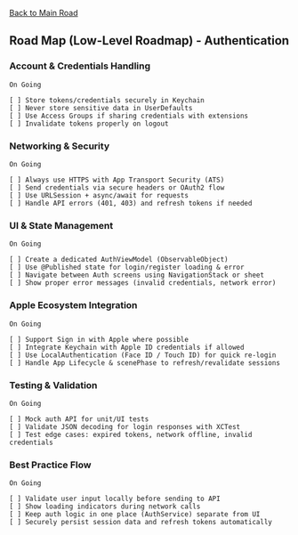 [Back to Main Road](https://github.com/pratama6624/PratamaSwiftStudyJourney/tree/main)

## Road Map (Low-Level Roadmap) - Authentication

### Account & Credentials Handling
    On Going

    [ ] Store tokens/credentials securely in Keychain
    [ ] Never store sensitive data in UserDefaults
    [ ] Use Access Groups if sharing credentials with extensions
    [ ] Invalidate tokens properly on logout

### Networking & Security
    On Going

    [ ] Always use HTTPS with App Transport Security (ATS)
    [ ] Send credentials via secure headers or OAuth2 flow
    [ ] Use URLSession + async/await for requests
    [ ] Handle API errors (401, 403) and refresh tokens if needed

### UI & State Management
    On Going

    [ ] Create a dedicated AuthViewModel (ObservableObject)
    [ ] Use @Published state for login/register loading & error
    [ ] Navigate between Auth screens using NavigationStack or sheet
    [ ] Show proper error messages (invalid credentials, network error)

### Apple Ecosystem Integration
    On Going

    [ ] Support Sign in with Apple where possible
    [ ] Integrate Keychain with Apple ID credentials if allowed
    [ ] Use LocalAuthentication (Face ID / Touch ID) for quick re-login
    [ ] Handle App Lifecycle & scenePhase to refresh/revalidate sessions

### Testing & Validation
    On Going

    [ ] Mock auth API for unit/UI tests
    [ ] Validate JSON decoding for login responses with XCTest
    [ ] Test edge cases: expired tokens, network offline, invalid credentials

### Best Practice Flow
    On Going

    [ ] Validate user input locally before sending to API
    [ ] Show loading indicators during network calls
    [ ] Keep auth logic in one place (AuthService) separate from UI
    [ ] Securely persist session data and refresh tokens automatically